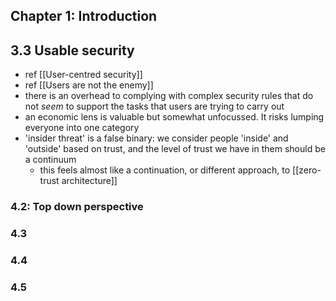 ## Chapter 1: Introduction

## 3.3 Usable security
- ref [[User-centred security]]
- ref [[Users are not the enemy]]
- there is an overhead to complying with complex security rules that do not _seem_ to support the tasks that users are trying to carry out
- an economic lens is valuable but somewhat unfocussed. It risks lumping everyone into one category
- 'insider threat' is a false binary: we consider people 'inside' and 'outside' based on trust, and the level of trust we have in them should be a continuum
	- this feels almost like a continuation, or different approach, to [[zero-trust architecture]]
### 4.2: Top down perspective

### 4.3

### 4.4

### 4.5
